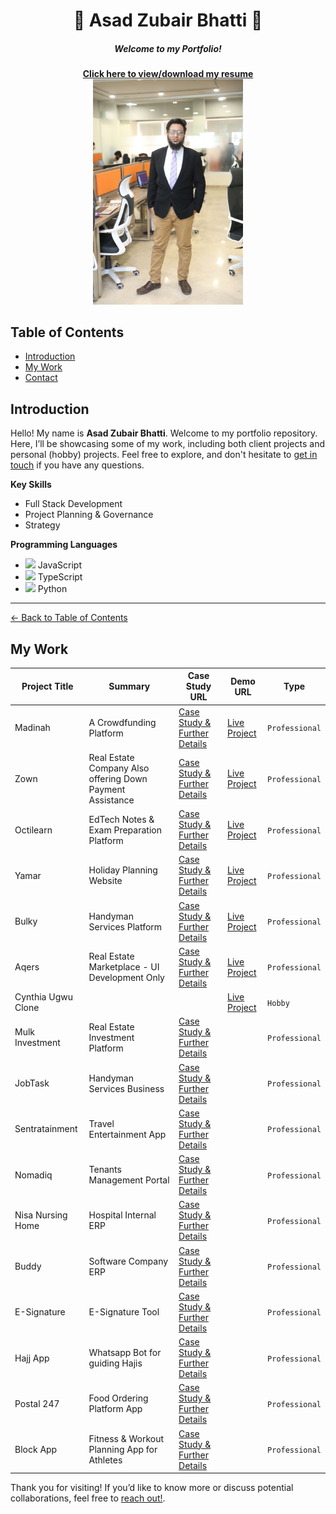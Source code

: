 <!-- 
  Replace `./asad.jpg` with the path or URL to your actual image. 
  If your image is in the root of the repository, you can use `./asad.jpg`.
  If it's hosted elsewhere, use the full URL (e.g., `https://example.com/asad.jpg`).
-->

<h1 align="center">🌟 Asad Zubair Bhatti 🌟</h1>
<h5 align="center">Welcome to my Portfolio!</h5>
<div align="center"><a href="https://drive.google.com/file/d/1tkGrEbgiNbKdo_wv-I5hKbRnn-kpO7HE/view?usp=sharing"><strong>Click here to view/download my resume</strong></a></div>
<div align="center">
  <img src="me-with-office-bg.jpeg" alt="Asad Zubair Bhatti" width="240">
</div>

## Table of Contents
- [Introduction](#introduction)
- [My Work](#my-work)
- [Contact](#contact)

## Introduction

Hello! My name is **Asad Zubair Bhatti**. Welcome to my portfolio repository. Here, I’ll be showcasing some of my work, including both client projects and personal (hobby) projects. Feel free to explore, and don't hesitate to [get in touch](mailto:bhatti.asad99@gmail.com) if you have any questions.

**Key Skills**
- Full Stack Development
- Project Planning & Governance
- Strategy

**Programming Languages**
- <img src="https://encrypted-tbn0.gstatic.com/images?q=tbn:ANd9GcQxiL5_UGi2Ft1lCBH-dklG_TIe5kjwRHPEmQ&s" width="20px"> JavaScript
- <img src="https://upload.wikimedia.org/wikipedia/commons/thumb/4/4c/Typescript_logo_2020.svg/1200px-Typescript_logo_2020.svg.png" width="20px"> TypeScript
- <img src="https://encrypted-tbn0.gstatic.com/images?q=tbn:ANd9GcQAojdfiU-YTTglyAywGexed1DmziFkV5v1Yg&s" width="20px"> Python

---

[← Back to Table of Contents](#table-of-contents)
## My Work
| Project Title | Summary | Case Study URL | Demo URL | Type |
|---------------|-------------|----------------|------------|------|
| Madinah | A Crowdfunding Platform |   [Case Study & Further Details](docs/madinah.md) | [Live Project](https://madinah.com/) | `Professional` |
| Zown | Real Estate Company Also offering Down Payment Assistance |  [Case Study & Further Details](docs/zown.md) | [Live Project](https://zown.ca/) | `Professional` |
| Octilearn | EdTech Notes & Exam Preparation Platform | [Case Study & Further Details](docs/octilearn.md) | [Live Project](https://octilearn.com/) | `Professional` |
| Yamar | Holiday Planning Website |  [Case Study & Further Details](docs/yamar.md) | [Live Project](https://yamar.vercel.app/) | `Professional` |
| Bulky | Handyman Services Platform | [Case Study & Further Details](docs/bulky.md) | [Live Project](https://bulky-peach.vercel.app/) | `Professional` |
| Aqers | Real Estate Marketplace - UI Development Only | [Case Study & Further Details](docs/aqers.md) | [Live Project](https://aqers.vercel.app/) | `Professional` |
| Cynthia Ugwu Clone |  | | [Live Project](https://cynthiagwu-clone-2.vercel.app/) | `Hobby` |
| Mulk Investment | Real Estate Investment Platform | [Case Study & Further Details](docs/minv.md) |   | `Professional` |
| JobTask | Handyman Services Business |  [Case Study & Further Details](docs/jobtask.md) |  | `Professional` |
| Sentratainment | Travel Entertainment App |  [Case Study & Further Details](docs/sentratainment.md) |  | `Professional` |
| Nomadiq | Tenants Management Portal |  [Case Study & Further Details](docs/nomadiq.md) |  | `Professional` |
| Nisa Nursing Home | Hospital Internal ERP |  [Case Study & Further Details](docs/nisa-erp.md) |  | `Professional` |
| Buddy | Software Company ERP |  [Case Study & Further Details](docs/buddy.md) |  | `Professional` |
| E-Signature | E-Signature Tool |  [Case Study & Further Details](docs/esig.md) |  | `Professional` |
| Hajj App | Whatsapp Bot for guiding Hajis |  [Case Study & Further Details](docs/hajj.md) |  | `Professional` |
| Postal 247 | Food Ordering Platform App |  [Case Study & Further Details](docs/postal-247.md) |  | `Professional` |
| Block App | Fitness & Workout Planning App for Athletes |  [Case Study & Further Details](docs/block.md) |  | `Professional` |

Thank you for visiting! 
If you’d like to know more or discuss potential collaborations, feel free to [reach out!](mailto:bhatti.asad99@gmail.com).
